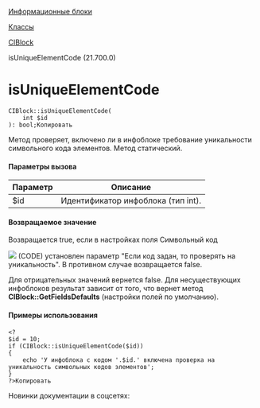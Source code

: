 [Информационные блоки](/api_help/iblock/index.php)

[Классы](/api_help/iblock/classes/index.php)

[CIBlock](/api_help/iblock/classes/ciblock/index.php)

isUniqueElementCode (21.700.0)

isUniqueElementCode
===================

```
CIBlock::isUniqueElementCode(
	int $id
): bool;Копировать
```

Метод проверяет, включено ли в инфоблоке требование уникальности символьного кода элементов. Метод статический.

#### Параметры вызова

| Параметр | Описание |
| --- | --- |
| $id | Идентификатор инфоблока (тип int). |

#### Возвращаемое значение

Возвращается true, если в настройках поля
Символьный код



![](/upload/api_help/main/element_code.png)
(CODE) установлен параметр "Если код задан, то проверять на уникальность". В противном случае возвращается false.

Для отрицательных значений вернется false. Для несуществующих инфоблоков результат зависит от того, что вернет метод **CIBlock::GetFieldsDefaults** (настройки полей по умолчанию).

#### Примеры использования

```
<?
$id = 10;
if (CIBlock::isUniqueElementCode($id))
{
	echo 'У инфоблока с кодом '.$id.' включена проверка на уникальность символьных кодов элементов';
}
?>Копировать
```

Новинки документации в соцсетях: